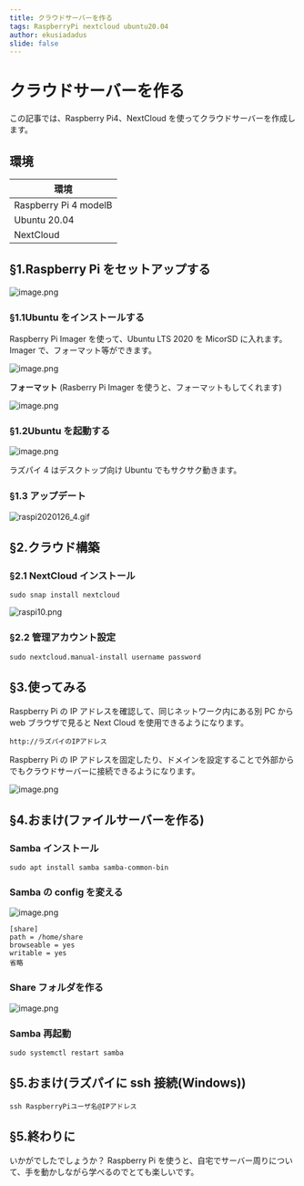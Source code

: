 ```yaml
---
title: クラウドサーバーを作る
tags: RaspberryPi nextcloud ubuntu20.04
author: ekusiadadus
slide: false
---
```


# クラウドサーバーを作る

この記事では、Raspberry Pi4、NextCloud を使ってクラウドサーバーを作成します。

## 環境

| 環境                  |
| --------------------- |
| Raspberry Pi 4 modelB |
| Ubuntu 20.04          |
| NextCloud             |

## §1.Raspberry Pi をセットアップする

![image.png](https://qiita-image-store.s3.ap-northeast-1.amazonaws.com/0/905557/e533a117-1679-5d87-2eeb-1a128ced85f8.png)

### §1.1Ubuntu をインストールする

Raspberry Pi Imager を使って、Ubuntu LTS 2020 を MicorSD に入れます。
Imager で、フォーマット等ができます。

![image.png](https://qiita-image-store.s3.ap-northeast-1.amazonaws.com/0/905557/016b444d-3bb8-c5e0-1c4e-1c600168cddb.png)

**フォーマット**
(Rasberry Pi Imager を使うと、フォーマットもしてくれます)

![image.png](https://qiita-image-store.s3.ap-northeast-1.amazonaws.com/0/905557/2a66700d-c1ff-f4cf-3f2c-c90f8e284ccc.png)

### §1.2Ubuntu を起動する

![image.png](https://qiita-image-store.s3.ap-northeast-1.amazonaws.com/0/905557/01ec1fe5-7d22-30ad-1639-61a9e77ce564.png)

ラズパイ 4 はデスクトップ向け Ubuntu でもサクサク動きます。

### §1.3 アップデート

![raspi2020126_4.gif](https://qiita-image-store.s3.ap-northeast-1.amazonaws.com/0/905557/07b64777-13ff-b627-5626-8c793c38348f.gif)

## §2.クラウド構築

### §2.1 NextCloud インストール

```
sudo snap install nextcloud
```

![raspi10.png](https://qiita-image-store.s3.ap-northeast-1.amazonaws.com/0/905557/ddb9336e-d39d-8695-0c82-11b7d7e01805.png)

### §2.2 管理アカウント設定

```
sudo nextcloud.manual-install username password
```

## §3.使ってみる

Raspberry Pi の IP アドレスを確認して、同じネットワーク内にある別 PC から web ブラウザで見ると Next Cloud を使用できるようになります。

```
http://ラズパイのIPアドレス
```

Raspberry Pi の IP アドレスを固定したり、ドメインを設定することで外部からでもクラウドサーバーに接続できるようになります。

![image.png](https://qiita-image-store.s3.ap-northeast-1.amazonaws.com/0/905557/35acb465-836d-14b4-6ce0-947e3efa093a.png)

## §4.おまけ(ファイルサーバーを作る)

### Samba インストール

```
sudo apt install samba samba-common-bin
```

### Samba の config を変える

![image.png](https://qiita-image-store.s3.ap-northeast-1.amazonaws.com/0/905557/2df3c2f8-080c-6288-4999-0fbc322dbb86.png)

```
[share]
path = /home/share
browseable = yes
writable = yes
省略
```

### Share フォルダを作る

![image.png](https://qiita-image-store.s3.ap-northeast-1.amazonaws.com/0/905557/4ffebd80-b908-ba04-b016-da142fcca54c.png)

### Samba 再起動

```
sudo systemctl restart samba
```

## §5.おまけ(ラズパイに ssh 接続(Windows))

```
ssh RaspberryPiユーザ名@IPアドレス
```

## §5.終わりに

いかがでしたでしょうか？
Raspberry Pi を使うと、自宅でサーバー周りについて、手を動かしながら学べるのでとても楽しいです。
